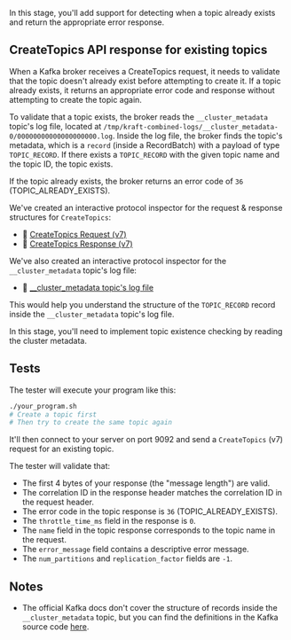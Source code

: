 In this stage, you'll add support for detecting when a topic already exists and return the appropriate error response.

## CreateTopics API response for existing topics

When a Kafka broker receives a CreateTopics request, it needs to validate that the topic doesn't already exist before attempting to create it. If a topic already exists, it returns an appropriate error code and response without attempting to create the topic again.

To validate that a topic exists, the broker reads the `__cluster_metadata` topic's log file, located at `/tmp/kraft-combined-logs/__cluster_metadata-0/00000000000000000000.log`. Inside the log file, the broker finds the topic's metadata, which is a `record` (inside a RecordBatch) with a payload of type `TOPIC_RECORD`. If there exists a `TOPIC_RECORD` with the given topic name and the topic ID, the topic exists.

If the topic already exists, the broker returns an error code of `36` (TOPIC_ALREADY_EXISTS).

We've created an interactive protocol inspector for the request & response structures for `CreateTopics`:

- 🔎 [CreateTopics Request (v7)](https://binspec.org/kafka-createtopics-request-v7)
- 🔎 [CreateTopics Response (v7)](https://binspec.org/kafka-createtopics-response-v7)

We've also created an interactive protocol inspector for the `__cluster_metadata` topic's log file:
- 🔎 [__cluster_metadata topic's log file](https://binspec.org/kafka-cluster-metadata)

This would help you understand the structure of the `TOPIC_RECORD` record inside the `__cluster_metadata` topic's log file.

In this stage, you'll need to implement topic existence checking by reading the cluster metadata.

## Tests

The tester will execute your program like this:

```bash
./your_program.sh
# Create a topic first
# Then try to create the same topic again
```

It'll then connect to your server on port 9092 and send a `CreateTopics` (v7) request for an existing topic.

The tester will validate that:

- The first 4 bytes of your response (the "message length") are valid.
- The correlation ID in the response header matches the correlation ID in the request header.
- The error code in the topic response is `36` (TOPIC_ALREADY_EXISTS).
- The `throttle_time_ms` field in the response is `0`.
- The `name` field in the topic response corresponds to the topic name in the request.
- The `error_message` field contains a descriptive error message.
- The `num_partitions` and `replication_factor` fields are `-1`.

## Notes

- The official Kafka docs don't cover the structure of records inside the `__cluster_metadata` topic, but you can find the definitions in the Kafka source code [here](https://github.com/apache/kafka/tree/trunk/metadata/src/main/resources/common/metadata).
